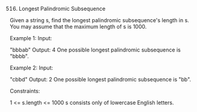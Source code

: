 516. Longest Palindromic Subsequence

Given a string s, find the longest palindromic subsequence's length in s. You may assume that the maximum length of s is 1000.

Example 1:
Input:

"bbbab"
Output:
4
One possible longest palindromic subsequence is "bbbb".


Example 2:
Input:

"cbbd"
Output:
2
One possible longest palindromic subsequence is "bb".


Constraints:

1 <= s.length <= 1000
s consists only of lowercase English letters.

